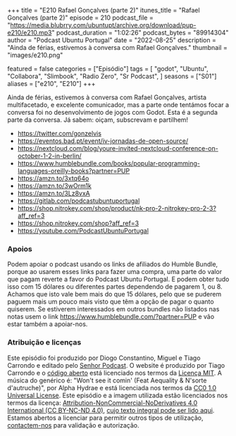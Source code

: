 +++
title = "E210 Rafael Gonçalves (parte 2)"
itunes_title = "Rafael Gonçalves (parte 2)"
episode = 210
podcast_file = "https://media.blubrry.com/ubuntupt/archive.org/download/pup-e210/e210.mp3"
podcast_duration = "1:02:26"
podcast_bytes = "89914304"
author = "Podcast Ubuntu Portugal"
date = "2022-08-25"
description = "Ainda de férias, estivemos à conversa com Rafael Gonçalves."
thumbnail = "images/e210.png"

featured = false
categories = ["Episódio"]
tags = [
  "godot",
  "Ubuntu",
  "Collabora",
  "Slimbook",
  "Radio Zero",
  "Sr Podcast",
]
seasons = ["S01"]
aliases = ["e210", "E210"]
+++

Ainda de férias, estivemos à conversa com Rafael Gonçalves, artista multifacetado, e excelente comunicador, mas a parte onde tentámos focar a conversa foi no desenvolvimento de jogos com Godot. Esta é a segunda parte da conversa.
Já sabem: oiçam, subscrevam e partilhem!

* https://twitter.com/gonzelvis
* https://eventos.bad.pt/event/iv-jornadas-de-open-source/
* https://nextcloud.com/blog/youre-invited-nextcloud-conference-on-october-1-2-in-berlin/
* https://www.humblebundle.com/books/popular-programming-languages-oreilly-books?partner=PUP
* https://amzn.to/3xtq64o
* https://amzn.to/3wOrm1k
* https://amzn.to/3Lz8vxA
* https://gitlab.com/podcastubuntuportugal
* https://shop.nitrokey.com/shop/product/nk-pro-2-nitrokey-pro-2-3?aff_ref=3
* https://shop.nitrokey.com/shop?aff_ref=3
* https://youtube.com/PodcastUbuntuPortugal


### Apoios
Podem apoiar o podcast usando os links de afiliados do Humble Bundle, porque ao usarem esses links para fazer uma compra, uma parte do valor que pagam reverte a favor do Podcast Ubuntu Portugal.
E podem obter tudo isso com 15 dólares ou diferentes partes dependendo de pagarem 1, ou 8.
Achamos que isto vale bem mais do que 15 dólares, pelo que se puderem paguem mais um pouco mais visto que têm a opção de pagar o quanto quiserem.
Se estiverem interessados em outros bundles não listados nas notas usem o link https://www.humblebundle.com/?partner=PUP e vão estar também a apoiar-nos.

### Atribuição e licenças
Este episódio foi produzido por Diogo Constantino, Miguel e Tiago Carrondo e editado pelo [Senhor Podcast](https://senhorpodcast.pt/).
O website é produzido por Tiago Carrondo e o [código aberto](https://gitlab.com/podcastubuntuportugal/website) está licenciado nos termos da [Licença MIT](https://gitlab.com/podcastubuntuportugal/website/main/LICENSE).
A música do genérico é: "Won't see it comin' (Feat Aequality & N'sorte d'autruche)", por Alpha Hydrae e está licenciada nos termos da [CC0 1.0 Universal License](https://creativecommons.org/publicdomain/zero/1.0/).
Este episódio e a imagem utilizada estão licenciados nos termos da licença: [Attribution-NonCommercial-NoDerivatives 4.0 International (CC BY-NC-ND 4.0)](https://creativecommons.org/licenses/by-nc-nd/4.0/), [cujo texto integral pode ser lido aqui](https://creativecommons.org/licenses/by-nc-nd/4.0/legalcode). Estamos abertos a licenciar para permitir outros tipos de utilização, [contactem-nos](https://podcastubuntuportugal.org/contactos) para validação e autorização.

